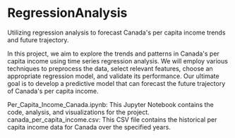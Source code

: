 # RegressionAnalysis
Utilizing regression analysis to forecast Canada's per capita income trends and future trajectory.

In this project, we aim to explore the trends and patterns in Canada's per capita income using time series regression analysis. We will employ various techniques to preprocess the data, select relevant features, choose an appropriate regression model, and validate its performance. Our ultimate goal is to develop a predictive model that can forecast the future trajectory of Canada's per capita income.

Per_Capita_Income_Canada.ipynb: This Jupyter Notebook contains the code, analysis, and visualizations for the project.
canada_per_capita_income.csv: This CSV file contains the historical per capita income data for Canada over the specified years.
